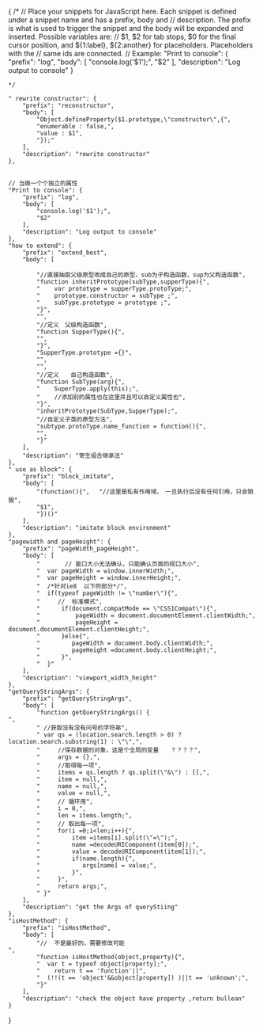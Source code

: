 {
	/*
		 // Place your snippets for JavaScript here. Each snippet is defined under a snippet name and has a prefix, body and 
		 // description. The prefix is what is used to trigger the snippet and the body will be expanded and inserted. Possible variables are:
		 // $1, $2 for tab stops, $0 for the final cursor position, and ${1:label}, ${2:another} for placeholders. Placeholders with the 
		 // same ids are connected.
		 // Example:
		 "Print to console": {
			"prefix": "log",
			"body": [
				"console.log('$1');",
				"$2"
			],
			"description": "Log output to console"
		}


	*/

	" rewrite constructor": {
		"prefix": "reconstructor",
		"body": [
			"Object.defineProperty($1.prototype,\"constructor\",{",
			"enumerable : false,",
			"value : $1",
			"});"
		],
		"description": "rewrite constructor"
	},


	// 当做一个个独立的属性
	"Print to console": {
		"prefix": "log",
		"body": [
			"console.log('$1');",
			"$2"
		],
		"description": "Log output to console"
	},
	"how to extend": {
		"prefix": "extend_best",
		"body": [

			"//直接抽取父级原型改成自己的原型，sub为子构造函数，sup为父构造函数",
			"function inheritPrototype(subType,supperType){",
			"    var prototype = supperType.protoType;",
			"    prototype.constructor = subType ;",
			"    subType.prototype = prototype ;",
			"}",
			"",
			"//定义　父级构造函数",
			"function SupperType(){",
			"",
			"}",
			"SupperType.prototype ={}",
			"",
			"",
			"//定义　　自己构造函数",
			"function SubType(arg){",
			"    SuperType.apply(this);",
			"    //添加别的属性也在这里并且可以自定义属性也",
			"}",
			"inheritPrototype(SubType,SupperType);",
			"//自定义子类的原型方法",
			"subtype.protoType.name_function = function(){",
			"",
			"}"
		],
		"description": "寄生组合继承法"
	},
	" use as block": {
		"prefix": "block_imitate",
		"body": [
			"(function(){", 　"//这里是私有作用域，　一旦执行后没有任何引用，只会销毁",
			"$1",
			"})()"
		],
		"description": "imitate block environment"
	},
	"pagewidth and pageHeight": {
		"prefix": "pageWidth_pageHeight",
		"body": [
			"		// 窗口大小无法确认，只能确认页面的视口大小", 　
			"  var pageWidth = window.innerWidth;",
			"  var pageHeight = window.innerHeight;",
			"  /*针对ie8  以下的部分*/",
			"  if(typeof pageWidth != \"number\"){",
			"     //  标准模式",
			"      if(document.compatMode == \"CSS1Compat\"){",
			"          pageWidth = document.documentElement.clientWidth;",
			"          pageHeight = document.documentElement.clientHeight;",
			"      }else{",
			"         pageWidth = document.body.clientWidth;",
			"         pageHeight =document.body.clientHeight;",
			"      }",
			"  }"
		],
		"description": "viewport_width_height"
	},
	"getQueryStringArgs": {
		"prefix": "getQueryStringArgs",
		"body": [
			"function getQueryStringArgs() {                                             ",
			" //获取没有没有问号的字符串",
			" var qs = (location.search.length > 0) ? location.search.substring(1) : \"\",",
			"     //保存数据的对象，这是个全局的变量　　？？？？",
			"     args = {},",
			"     //取得每一项",
			"     items = qs.length ? qs.split(\"&\") : [],",
			"     item = null,",
			"     name = null,",
			"     value = null,",
			"     // 循环用",
			"     i = 0,",
			"     len = items.length;",
			"     // 取出每一项",
			"     for(i =0;i<len;i++){",
			"         item =items[i].split(\"=\");",
			"         name =decodeURIComponent(item[0]);",
			"         value = decodeURIComponent(item[1]);",
			"         if(name.length){",
			"            args[name] = value;",
			"         }",
			"     }",
			"     return args;",
			" }"
		],
		"description": "get the Args of queryStiing"
	},
	"isHostMethod": {
		"prefix": "isHostMethod",
		"body": [
			"//  不是最好的，需要修改可能                                                         ",
			"function isHostMethod(object,property){",
			"  var t = typeof object[property];",
			"    return t == 'function'||",
			"  (!!(t == 'object'&&object[property]) )||t == 'unknown';",
			"}"
		],
		"description": "check the object have property ,return bullean"
	}





}